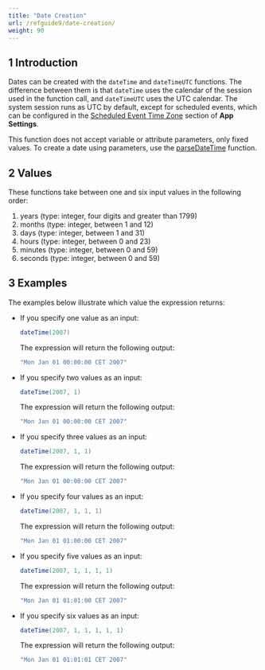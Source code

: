 ```yaml
---
title: "Date Creation"
url: /refguide9/date-creation/
weight: 90
---
```


## 1 Introduction

Dates can be created with the `dateTime` and `dateTimeUTC` functions. The difference between them is that  `dateTime` uses the calendar of the session used in the function call, and `dateTimeUTC` uses the UTC calendar. The system session runs as UTC by default, except for scheduled events, which can be configured in the [Scheduled Event Time Zone](/refguide9/app-settings/#scheduled) section of **App Settings**.

This function does not accept variable or attribute parameters, only fixed values. To create a date using parameters, use the [parseDateTime](/refguide9/parse-and-format-date-function-calls/#parsedatetime-utc) function.

## 2 Values

These functions take between one and six input values in the following order:

1. years (type: integer, four digits and greater than 1799)
2. months (type: integer, between 1 and 12)
3. days (type: integer, between 1 and 31)
4. hours (type: integer, between 0 and 23)
5. minutes (type: integer, between 0 and 59)
6. seconds (type: integer, between 0 and 59)

## 3 Examples

The examples below illustrate which value the expression returns:

* If you specify one value as an input: 

    ```java
    dateTime(2007)
    ```

    The expression will return the following output:

    ```java
    "Mon Jan 01 00:00:00 CET 2007"
    ```

* If you specify two values as an input: 

    ```java
    dateTime(2007, 1)
    ```

    The expression will return the following output:

    ```java
    "Mon Jan 01 00:00:00 CET 2007"
    ```

* If you specify three values as an input: 

    ```java
    dateTime(2007, 1, 1)
    ```

    The expression will return the following output:

    ```java
    "Mon Jan 01 00:00:00 CET 2007"
    ```

* If you specify four values as an input: 

    ```java
    dateTime(2007, 1, 1, 1)
    ```

    The expression will return the following output:

    ```java
    "Mon Jan 01 01:00:00 CET 2007"
    ```

* If you specify five values as an input: 

    ```java
    dateTime(2007, 1, 1, 1, 1)
    ```

    The expression will return the following output:

    ```java
    "Mon Jan 01 01:01:00 CET 2007"
    ```

* If you specify six values as an input: 

    ```java
    dateTime(2007, 1, 1, 1, 1, 1)
    ```

    The expression will return the following output:

    ```java
    "Mon Jan 01 01:01:01 CET 2007"
    ```
